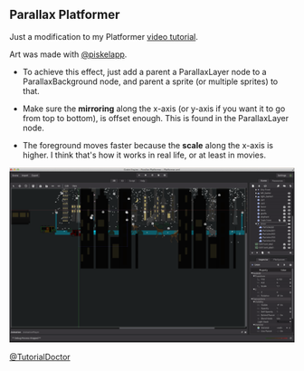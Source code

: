 ## Parallax Platformer

Just a modification to my Platformer [video tutorial](https://www.youtube.com/watch?v=Elw3KEz7TwQ).

Art was made with [@piskelapp](https://twitter.com/piskelapp).

- To achieve this effect, just add a parent a ParallaxLayer node to a ParallaxBackground node, and parent a sprite (or multiple sprites) to that.

- Make sure the **mirroring** along the x-axis (or y-axis if you want it to go from top to bottom), is offset enough. This is found in the ParallaxLayer node.

- The foreground moves faster because the **scale** along the x-axis is higher. I think that's how it works in real life, or at least in movies.


![](screenshot.png)

[@TutorialDoctor](https://twitter.com/TutorialDoctor)
